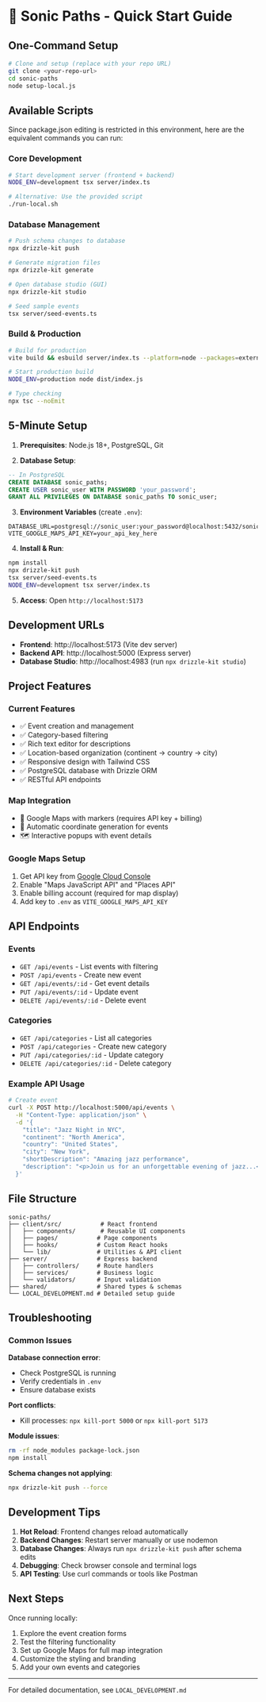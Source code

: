 # 🎵 Sonic Paths - Quick Start Guide

## One-Command Setup

```bash
# Clone and setup (replace with your repo URL)
git clone <your-repo-url>
cd sonic-paths
node setup-local.js
```

## Available Scripts

Since package.json editing is restricted in this environment, here are the equivalent commands you can run:

### Core Development
```bash
# Start development server (frontend + backend)
NODE_ENV=development tsx server/index.ts

# Alternative: Use the provided script
./run-local.sh
```

### Database Management
```bash
# Push schema changes to database
npx drizzle-kit push

# Generate migration files
npx drizzle-kit generate

# Open database studio (GUI)
npx drizzle-kit studio

# Seed sample events
tsx server/seed-events.ts
```

### Build & Production
```bash
# Build for production
vite build && esbuild server/index.ts --platform=node --packages=external --bundle --format=esm --outdir=dist

# Start production build
NODE_ENV=production node dist/index.js

# Type checking
npx tsc --noEmit
```

## 5-Minute Setup

1. **Prerequisites**: Node.js 18+, PostgreSQL, Git

2. **Database Setup**:
```sql
-- In PostgreSQL
CREATE DATABASE sonic_paths;
CREATE USER sonic_user WITH PASSWORD 'your_password';
GRANT ALL PRIVILEGES ON DATABASE sonic_paths TO sonic_user;
```

3. **Environment Variables** (create `.env`):
```env
DATABASE_URL=postgresql://sonic_user:your_password@localhost:5432/sonic_paths
VITE_GOOGLE_MAPS_API_KEY=your_api_key_here
```

4. **Install & Run**:
```bash
npm install
npx drizzle-kit push
tsx server/seed-events.ts
NODE_ENV=development tsx server/index.ts
```

5. **Access**: Open `http://localhost:5173`

## Development URLs

- **Frontend**: http://localhost:5173 (Vite dev server)
- **Backend API**: http://localhost:5000 (Express server)
- **Database Studio**: http://localhost:4983 (run `npx drizzle-kit studio`)

## Project Features

### Current Features
- ✅ Event creation and management
- ✅ Category-based filtering
- ✅ Rich text editor for descriptions
- ✅ Location-based organization (continent → country → city)
- ✅ Responsive design with Tailwind CSS
- ✅ PostgreSQL database with Drizzle ORM
- ✅ RESTful API endpoints

### Map Integration
- 🔧 Google Maps with markers (requires API key + billing)
- 📍 Automatic coordinate generation for events
- 🗺️ Interactive popups with event details

### Google Maps Setup
1. Get API key from [Google Cloud Console](https://console.cloud.google.com/)
2. Enable "Maps JavaScript API" and "Places API"
3. Enable billing account (required for map display)
4. Add key to `.env` as `VITE_GOOGLE_MAPS_API_KEY`

## API Endpoints

### Events
- `GET /api/events` - List events with filtering
- `POST /api/events` - Create new event
- `GET /api/events/:id` - Get event details
- `PUT /api/events/:id` - Update event
- `DELETE /api/events/:id` - Delete event

### Categories
- `GET /api/categories` - List all categories
- `POST /api/categories` - Create new category
- `PUT /api/categories/:id` - Update category
- `DELETE /api/categories/:id` - Delete category

### Example API Usage
```bash
# Create event
curl -X POST http://localhost:5000/api/events \
  -H "Content-Type: application/json" \
  -d '{
    "title": "Jazz Night in NYC",
    "continent": "North America",
    "country": "United States", 
    "city": "New York",
    "shortDescription": "Amazing jazz performance",
    "description": "<p>Join us for an unforgettable evening of jazz...</p>"
  }'
```

## File Structure

```
sonic-paths/
├── client/src/           # React frontend
│   ├── components/       # Reusable UI components
│   ├── pages/           # Page components
│   ├── hooks/           # Custom React hooks
│   └── lib/             # Utilities & API client
├── server/              # Express backend
│   ├── controllers/     # Route handlers
│   ├── services/        # Business logic
│   └── validators/      # Input validation
├── shared/              # Shared types & schemas
└── LOCAL_DEVELOPMENT.md # Detailed setup guide
```

## Troubleshooting

### Common Issues

**Database connection error**:
- Check PostgreSQL is running
- Verify credentials in `.env`
- Ensure database exists

**Port conflicts**:
- Kill processes: `npx kill-port 5000` or `npx kill-port 5173`

**Module issues**:
```bash
rm -rf node_modules package-lock.json
npm install
```

**Schema changes not applying**:
```bash
npx drizzle-kit push --force
```

## Development Tips

1. **Hot Reload**: Frontend changes reload automatically
2. **Backend Changes**: Restart server manually or use nodemon
3. **Database Changes**: Always run `npx drizzle-kit push` after schema edits
4. **Debugging**: Check browser console and terminal logs
5. **API Testing**: Use curl commands or tools like Postman

## Next Steps

Once running locally:
1. Explore the event creation forms
2. Test the filtering functionality  
3. Set up Google Maps for full map integration
4. Customize the styling and branding
5. Add your own events and categories

---

For detailed documentation, see `LOCAL_DEVELOPMENT.md`